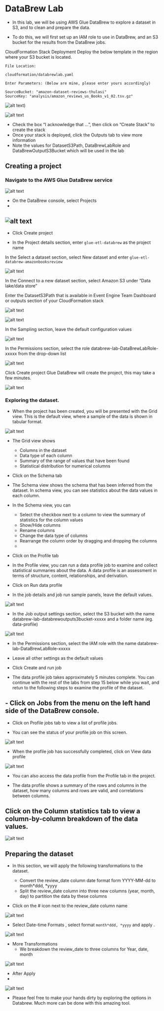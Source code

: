 # DataBrew Lab

- In this lab, we will be using AWS Glue DataBrew to explore a dataset in S3, and to clean and prepare the data.

- To do this, we will first set up an IAM role to use in DataBrew, and an S3 bucket for the results from the DataBrew jobs.

CloudFormation Stack Deployment
Deploy the below template in the region where your S3 bucket is located.

```
File Location:

cloudformation/databrewlab.yaml

Enter Parameters: (Below are mine, please enter yours accordingly)

SourceBucket: "amazon-dataset-reviews-thulasi"
SourceKey: "analysis/amazon_reviews_us_Books_v1_02.tsv.gz"

```

![alt text](https://github.com/Ramthulasi/freelancer-amazon-reviews-dataset-etl-lab/blob/main/screenshots/databrew/brew1.png?raw=true))


![alt text](https://github.com/Ramthulasi/freelancer-amazon-reviews-dataset-etl-lab/blob/main/screenshots/databrew/brew2.png?raw=true)


- Check the box “I acknowledge that …”, then click on “Create Stack” to create the stack
- Once your stack is deployed, click the Outputs tab to view more information
- Note the values for DatasetS3Path, DataBrewLabRole and DataBrewOutputS3Bucket which will be used in the lab

## Creating a project

### Navigate to the AWS Glue DataBrew service

![alt text](https://github.com/Ramthulasi/freelancer-amazon-reviews-dataset-etl-lab/blob/main/screenshots/databrew/brew3.png?raw=true)

- On the DataBrew console, select Projects
- 
![alt text](https://github.com/Ramthulasi/freelancer-amazon-reviews-dataset-etl-lab/blob/main/screenshots/databrew/brew4.png?raw=true)
- 
- Click Create project

* In the Project details section, enter `glue-etl-databrew` as the project name

In the Select a dataset section, select New dataset and enter `glue-etl-databrew-amazonbooksreview`

![alt text](https://github.com/Ramthulasi/freelancer-amazon-reviews-dataset-etl-lab/blob/main/screenshots/databrew/brew5.png?raw=true)

In the Connect to a new dataset section, select Amazon S3 under “Data lake/data store”

Enter the DatasetS3Path that is available in Event Engine Team Dashboard or outputs section of your CloudFormation stack

![alt text](https://github.com/Ramthulasi/freelancer-amazon-reviews-dataset-etl-lab/blob/main/screenshots/databrew/brew6.png?raw=true)


![alt text](https://github.com/Ramthulasi/freelancer-amazon-reviews-dataset-etl-lab/blob/main/screenshots/databrew/brew7.png?raw=true)


In the Sampling section, leave the default configuration values

![alt text](https://github.com/Ramthulasi/freelancer-amazon-reviews-dataset-etl-lab/blob/main/screenshots/databrew/brew8.png?raw=true)


In the Permissions section, select the role databrew-lab-DataBrewLabRole-xxxxx from the drop-down list

![alt text](https://github.com/Ramthulasi/freelancer-amazon-reviews-dataset-etl-lab/blob/main/screenshots/databrew/brew9.png?raw=true)

Click Create project
Glue DataBrew will create the project, this may take a few minutes.

![alt text](https://github.com/Ramthulasi/freelancer-amazon-reviews-dataset-etl-lab/blob/main/screenshots/databrew/brew10.png?raw=true)

### Exploring the dataset.
- When the project has been created, you will be presented with the Grid view. This is the default view, where a sample of the data is shown in tabular format.

![alt text](https://github.com/Ramthulasi/freelancer-amazon-reviews-dataset-etl-lab/blob/main/screenshots/databrew/brewg.png?raw=true)


- The Grid view shows

  - Columns in the dataset
  - Data type of each column
  - Summary of the range of values that have been found
  - Statistical distribution for numerical columns

- Click on the Schema tab

- The Schema view shows the schema that has been inferred from the dataset. In schema view, you can see statistics about the data values in each column.

- In the Schema view, you can

   - Select the checkbox next to a column to view the summary of statistics for the column values
   - Show/Hide columns
   - Rename columns
   - Change the data type of columns
   - Rearrange the column order by dragging and dropping the columns
   - 
- Click on the Profile tab

 - In the Profile view, you can run a data profile job to examine and collect statistical summaries about the data. A data    profile is an assessment in terms of structure, content, relationships, and derivation.
  
 - Click on Run data profile
  
 - In the job details and job run sample panels, leave the default values.

![alt text](https://github.com/Ramthulasi/freelancer-amazon-reviews-dataset-etl-lab/blob/main/screenshots/databrew/brew11.png?raw=true)

- In the Job output settings section, select the S3 bucket with the name databrew-lab-databrewoutputs3bucket-xxxxx and a folder name (eg. data-profile)

![alt text](https://github.com/Ramthulasi/freelancer-amazon-reviews-dataset-etl-lab/blob/main/screenshots/databrew/brew12.png?raw=true)

  - In the Permissions section, select the IAM role with the name databrew-lab-DataBrewLabRole-xxxxx

  - Leave all other settings as the default values

  - Click Create and run job

  - The data profile job takes approximately 5 minutes complete. You can continue with the rest of the labs from step 15 below while you wait, and retun to the following steps to examine the profile of the dataset.

## - Click on Jobs from the menu on the left hand side of the DataBrew console.

  - Click on Profile jobs tab to view a list of profile jobs.

  - You can see the status of your profile job on this screen.

![alt text](https://github.com/Ramthulasi/freelancer-amazon-reviews-dataset-etl-lab/blob/main/screenshots/databrew/brew13.png?raw=true)

* When the profile job has successfully completed, click on View data profile
  
![alt text](https://github.com/Ramthulasi/freelancer-amazon-reviews-dataset-etl-lab/blob/main/screenshots/databrew/brew14.png?raw=true)
  
- You can also access the data profile from the Profile tab in the project.

- The data profile shows a summary of the rows and columns in the dataset, how many columns and rows are valid, and correlations between columns.

## Click on the Column statistics tab to view a column-by-column breakdown of the data values.

 ![alt text](https://github.com/Ramthulasi/freelancer-amazon-reviews-dataset-etl-lab/blob/main/screenshots/databrew/brew15.png?raw=true)


## Preparing the dataset
* In this section, we will apply the following transformations to the dataset.

  - Convert the review_date column date format form YYYY-MM-dd to month*ddd, *yyyy
  - Split the review_date column into three new columns (year, month, day) to partition the data by these columns
 

- Click on the # icon next to the review_date column name 

 ![alt text](https://github.com/Ramthulasi/freelancer-amazon-reviews-dataset-etl-lab/blob/main/screenshots/databrew/brew16.png?raw=true)

- Select Date-time Formats , select format `month*ddd, *yyyy` and apply .

 ![alt text](https://github.com/Ramthulasi/freelancer-amazon-reviews-dataset-etl-lab/blob/main/screenshots/databrew/brew17.png?raw=true)

- More Transformations
   - We breakdown the review_date to three columns for Year, date, month


 ![alt text](https://github.com/Ramthulasi/freelancer-amazon-reviews-dataset-etl-lab/blob/main/screenshots/databrew/brew18.png?raw=true)

-  After Apply 
-  
 ![alt text](https://github.com/Ramthulasi/freelancer-amazon-reviews-dataset-etl-lab/blob/main/screenshots/databrew/brew19.png?raw=true)

 - Please feel free to make your hands dirty by exploring the options in Databrew. Much more can be done with this amazing tool.